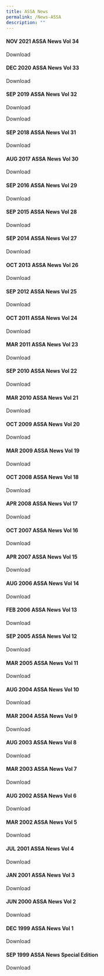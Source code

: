 ```yaml
---
title: ASSA News
permalink: /News-ASSA
description: ""
---
```

#### NOV 2021 ASSA News Vol 34

Download

#### DEC 2020 ASSA News Vol 33

Download

#### SEP 2019 ASSA News Vol 32

Download

Download

#### SEP 2018 ASSA News Vol 31

Download

#### AUG 2017 ASSA News Vol 30

Download

#### SEP 2016 ASSA News Vol 29

Download

#### SEP 2015 ASSA News Vol 28

Download

#### SEP 2014 ASSA News Vol 27

Download

#### OCT 2013 ASSA News Vol 26

Download

#### SEP 2012 ASSA News Vol 25

Download

#### OCT 2011 ASSA News Vol 24

Download

#### MAR 2011 ASSA News Vol 23

Download

#### SEP 2010 ASSA News Vol 22

Download

#### MAR 2010 ASSA News Vol 21

Download

#### OCT 2009 ASSA News Vol 20

Download

#### MAR 2009 ASSA News Vol 19

Download

#### OCT 2008 ASSA News Vol 18

Download

#### APR 2008 ASSA News Vol 17

Download

#### OCT 2007 ASSA News Vol 16

Download

#### APR 2007 ASSA News Vol 15

Download

#### AUG 2006 ASSA News Vol 14

Download

#### FEB 2006 ASSA News Vol 13

Download

#### SEP 2005 ASSA News Vol 12

Download

#### MAR 2005 ASSA News Vol 11

Download

#### AUG 2004 ASSA News Vol 10

Download

#### MAR 2004 ASSA News Vol 9

Download

#### AUG 2003 ASSA News Vol 8

Download

#### MAR 2003 ASSA News Vol 7

Download

#### AUG 2002 ASSA News Vol 6

Download

#### MAR 2002 ASSA News Vol 5

Download

#### JUL 2001 ASSA News Vol 4

Download

#### JAN 2001 ASSA News Vol 3

Download

#### JUN 2000 ASSA News Vol 2

Download

#### DEC 1999 ASSA News Vol 1

Download

#### SEP 1999 ASSA News Special Edition

Download